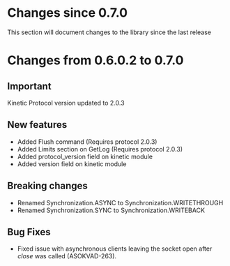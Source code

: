 Changes since 0.7.0
===================
This section will document changes to the library since the last release

Changes from 0.6.0.2 to 0.7.0
=============================

## Important
Kinetic Protocol version updated to 2.0.3

## New features
- Added Flush command (Requires protocol 2.0.3)
- Added Limits section on GetLog (Requires protocol 2.0.3)
- Added protocol_version field on kinetic module
- Added version field on kinetic module

## Breaking changes
- Renamed Synchronization.ASYNC to Synchronization.WRITETHROUGH
- Renamed Synchronization.SYNC to Synchronization.WRITEBACK

## Bug Fixes
- Fixed issue with asynchronous clients leaving the socket open after _close_ was called (ASOKVAD-263).
